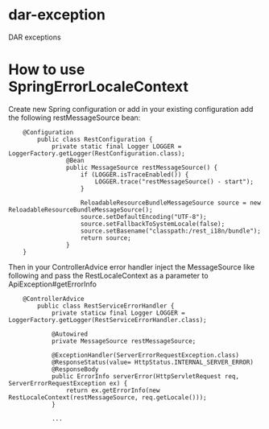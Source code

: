 # dar-exception
DAR exceptions

# How to use SpringErrorLocaleContext
Create new Spring configuration or add in your existing configuration add the following restMessageSource bean:

        @Configuration
            public class RestConfiguration {
                private static final Logger LOGGER = LoggerFactory.getLogger(RestConfiguration.class);
                    @Bean
                    public MessageSource restMessageSource() {
                        if (LOGGER.isTraceEnabled()) {
                            LOGGER.trace("restMessageSource() - start");
                        }

                        ReloadableResourceBundleMessageSource source = new ReloadableResourceBundleMessageSource();
                        source.setDefaultEncoding("UTF-8");
                        source.setFallbackToSystemLocale(false);
                        source.setBasename("classpath:/rest_i18n/bundle");
                        return source;
                    }
        }

Then in your ControllerAdvice error handler inject the MessageSource like following and pass the RestLocaleContext
as a parameter to ApiException#getErrorInfo

        @ControllerAdvice
            public class RestServiceErrorHandler {
                private staticы final Logger LOGGER = LoggerFactory.getLogger(RestServiceErrorHandler.class);

                @Autowired
                private MessageSource restMessageSource;

                @ExceptionHandler(ServerErrorRequestException.class)
                @ResponseStatus(value= HttpStatus.INTERNAL_SERVER_ERROR)
                @ResponseBody
                public ErrorInfo serverError(HttpServletRequest req, ServerErrorRequestException ex) {
                    return ex.getErrorInfo(new RestLocaleContext(restMessageSource, req.getLocale()));
                }

                ...